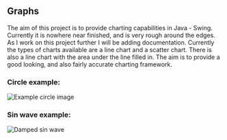 ## Graphs 
The aim of this project is to provide charting capabilities in Java - Swing.
Currently it is nowhere near finished, and is very rough around the edges.
As I work on this project further I will be adding documentation.
Currently the types of charts available are a line chart and a scatter chart. There is also a line chart with the area under the line filled in.
The aim is to provide a good looking, and also fairly accurate charting framework.

### Circle example:
![][circle]

### Sin wave example:
![][sin]

[circle]: https://github.com/davidbrowncs/Charts/blob/master/exampleImages/2015-12-10-22-50-11.png?raw=true "Example circle image"
[sin]: https://github.com/davidbrowncs/Charts/blob/master/exampleImages/2015-12-11-13-57-04.png?raw=true "Damped sin wave"
